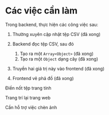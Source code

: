 # Các việc cần làm

Trong backend, thực hiện các công việc sau:

1. Thường xuyên cập nhật tệp CSV (đã xong)

2. Backend đọc tệp CSV, sau đó
   1. Tạo ra một `Array<Object>` (đã xong)
   2. Tạo ra một `Object` dạng cây (đã xong)
3. Truyền hai giá trị này vào frontend (đã xong)
4. Frontend vẽ phả đồ (đã xong)

Điền nốt tệp trang tính

Trang trí lại trang web

Cần hỗ trợ việc chèn ảnh
